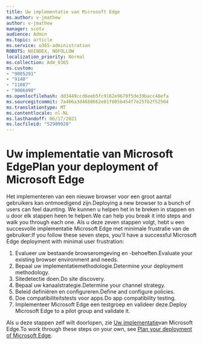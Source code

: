 ```yaml
---
title: Uw implementatie van Microsoft Edge
ms.author: v-jmathew
author: v-jmathew
manager: scotv
audience: Admin
ms.topic: article
ms.service: o365-administration
ROBOTS: NOINDEX, NOFOLLOW
localization_priority: Normal
ms.collection: Adm_O365
ms.custom:
- "9005291"
- "9140"
- "11087"
- "9006490"
ms.openlocfilehash: dd3449ccd6eeb5fc9162e9679f5de39bacc46efa
ms.sourcegitcommit: 7a406a3d4680662e81f0056454f7e25fb2f52504
ms.translationtype: MT
ms.contentlocale: nl-NL
ms.lasthandoff: 06/17/2021
ms.locfileid: "52989928"
---
```

# <a name="plan-your-deployment-of-microsoft-edge"></a><span data-ttu-id="aad06-102">Uw implementatie van Microsoft Edge</span><span class="sxs-lookup"><span data-stu-id="aad06-102">Plan your deployment of Microsoft Edge</span></span>

<span data-ttu-id="aad06-103">Het implementeren van een nieuwe browser voor een groot aantal gebruikers kan ontmoedigend zijn.</span><span class="sxs-lookup"><span data-stu-id="aad06-103">Deploying a new browser to a bunch of users can feel daunting.</span></span> <span data-ttu-id="aad06-104">We kunnen u helpen het in te breken in stappen en u door elk stappen heen te helpen.</span><span class="sxs-lookup"><span data-stu-id="aad06-104">We can help you break it into steps and walk you through each one.</span></span> <span data-ttu-id="aad06-105">Als u deze zeven stappen volgt, hebt u een succesvolle implementatie Microsoft Edge met minimale frustratie van de gebruiker:</span><span class="sxs-lookup"><span data-stu-id="aad06-105">If you follow these seven steps, you'll have a successful Microsoft Edge deployment with minimal user frustration:</span></span>

1. <span data-ttu-id="aad06-106">Evalueer uw bestaande browseromgeving en -behoeften.</span><span class="sxs-lookup"><span data-stu-id="aad06-106">Evaluate your existing browser environment and needs.</span></span>
2. <span data-ttu-id="aad06-107">Bepaal uw implementatiemethodologie.</span><span class="sxs-lookup"><span data-stu-id="aad06-107">Determine your deployment methodology.</span></span>
3. <span data-ttu-id="aad06-108">Sitedetectie doen.</span><span class="sxs-lookup"><span data-stu-id="aad06-108">Do site discovery.</span></span>
4. <span data-ttu-id="aad06-109">Bepaal uw kanaalstrategie.</span><span class="sxs-lookup"><span data-stu-id="aad06-109">Determine your channel strategy.</span></span>
5. <span data-ttu-id="aad06-110">Beleid definiëren en configureren.</span><span class="sxs-lookup"><span data-stu-id="aad06-110">Define and configure policies.</span></span>
6. <span data-ttu-id="aad06-111">Doe compatibiliteitstests voor apps.</span><span class="sxs-lookup"><span data-stu-id="aad06-111">Do app compatibility testing.</span></span>
7. <span data-ttu-id="aad06-112">Implementeer Microsoft Edge een testgroep en valideer deze.</span><span class="sxs-lookup"><span data-stu-id="aad06-112">Deploy Microsoft Edge to a pilot group and validate it.</span></span>

<span data-ttu-id="aad06-113">Als u deze stappen zelf wilt doorlopen, zie [Uw implementatie](https://go.microsoft.com/fwlink/?linkid=2129990)van Microsoft Edge.</span><span class="sxs-lookup"><span data-stu-id="aad06-113">To work through these steps on your own, see [Plan your deployment of Microsoft Edge](https://go.microsoft.com/fwlink/?linkid=2129990).</span></span>

